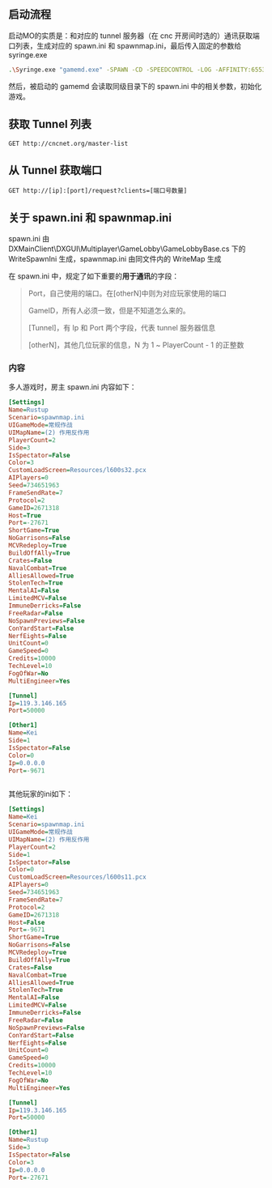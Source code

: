 ## 启动流程

启动MO的实质是：和对应的 tunnel 服务器（在 cnc 开房间时选的）通讯获取端口列表，生成对应的 spawn.ini 和 spawnmap.ini，最后传入固定的参数给 syringe.exe

```bash
.\Syringe.exe "gamemd.exe" -SPAWN -CD -SPEEDCONTROL -LOG -AFFINITY:65535
```

然后，被启动的 gamemd 会读取同级目录下的 spawn.ini 中的相关参数，初始化游戏。

## 获取 Tunnel 列表

```
GET http://cncnet.org/master-list
```

## 从 Tunnel 获取端口

```
GET http://[ip]:[port]/request?clients=[端口号数量]
```


## 关于 spawn.ini 和 spawnmap.ini
spawn.ini 由 DXMainClient\DXGUI\Multiplayer\GameLobby\GameLobbyBase.cs 下的 WriteSpawnIni 生成，spawnmap.ini 由同文件内的 WriteMap 生成

在 spawn.ini 中，规定了如下重要的**用于通讯**的字段：
> Port，自己使用的端口。在[otherN]中则为对应玩家使用的端口
> 
> GameID，所有人必须一致，但是不知道怎么来的。
>
> [Tunnel]，有 Ip 和 Port 两个字段，代表 tunnel 服务器信息
>
> [otherN]，其他几位玩家的信息，N 为 1 ~ PlayerCount - 1 的正整数

### 内容
多人游戏时，房主 spawn.ini 内容如下：
```ini
[Settings]
Name=Rustup
Scenario=spawnmap.ini
UIGameMode=常规作战
UIMapName=(2) 作用反作用
PlayerCount=2
Side=3
IsSpectator=False
Color=3
CustomLoadScreen=Resources/l600s32.pcx
AIPlayers=0
Seed=734651963
FrameSendRate=7
Protocol=2
GameID=2671318
Host=True
Port=-27671
ShortGame=True
NoGarrisons=False
MCVRedeploy=True
BuildOffAlly=True
Crates=False
NavalCombat=True
AlliesAllowed=True
StolenTech=True
MentalAI=False
LimitedMCV=False
ImmuneDerricks=False
FreeRadar=False
NoSpawnPreviews=False
ConYardStart=False
NerfEights=False
UnitCount=0
GameSpeed=0
Credits=10000
TechLevel=10
FogOfWar=No
MultiEngineer=Yes

[Tunnel]
Ip=119.3.146.165
Port=50000

[Other1]
Name=Kei
Side=1
IsSpectator=False
Color=0
Ip=0.0.0.0
Port=-9671



```
其他玩家的ini如下：
```ini
[Settings]
Name=Kei
Scenario=spawnmap.ini
UIGameMode=常规作战
UIMapName=(2) 作用反作用
PlayerCount=2
Side=1
IsSpectator=False
Color=0
CustomLoadScreen=Resources/l600s11.pcx
AIPlayers=0
Seed=734651963
FrameSendRate=7
Protocol=2
GameID=2671318
Host=False
Port=-9671
ShortGame=True
NoGarrisons=False
MCVRedeploy=True
BuildOffAlly=True
Crates=False
NavalCombat=True
AlliesAllowed=True
StolenTech=True
MentalAI=False
LimitedMCV=False
ImmuneDerricks=False
FreeRadar=False
NoSpawnPreviews=False
ConYardStart=False
NerfEights=False
UnitCount=0
GameSpeed=0
Credits=10000
TechLevel=10
FogOfWar=No
MultiEngineer=Yes

[Tunnel]
Ip=119.3.146.165
Port=50000

[Other1]
Name=Rustup
Side=3
IsSpectator=False
Color=3
Ip=0.0.0.0
Port=-27671



```